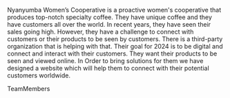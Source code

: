 Nyanyumba Women’s Cooperative is a proactive women's cooperative that 
produces top-notch specialty coffee. They have unique coffee and they have 
customers all over the world. In recent years, they have seen their sales 
going high. However, they have a challenge to connect with customers or 
their products to be seen by customers.  There is a third-party organization 
that is helping with that. Their goal for 2024 is to be digital and connect and 
interact with their customers. They want their products to be seen and 
viewed online. In Order to bring solutions for them we have designed  a website which will help them to connect with their potential customers worldwide.

TeamMembers



